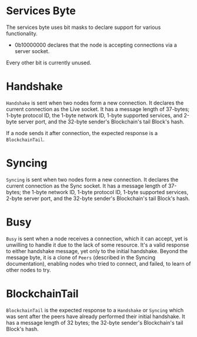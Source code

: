 # Services Byte

The services byte uses bit masks to declare support for various functionality.

- 0b10000000 declares that the node is accepting connections via a server socket.

Every other bit is currently unused.

# Handshake

`Handshake` is sent when two nodes form a new connection. It declares the current connection as the Live socket. It has a message length of 37-bytes; 1-byte protocol ID, the 1-byte network ID, 1-byte supported services, and 2-byte server port, and the 32-byte sender's Blockchain's tail Block's hash.

If a node sends it after connection, the expected response is a `BlockchainTail`.

# Syncing

`Syncing` is sent when two nodes form a new connection. It declares the current connection as the Sync socket. It has a message length of 37-bytes; the 1-byte network ID, 1-byte protocol ID, 1-byte supported services, 2-byte server port, and the 32-byte sender's Blockchain's tail Block's hash.

# Busy

`Busy` is sent when a node receives a connection, which it can accept, yet is unwilling to handle it due to the lack of some resource. It's a valid response to either handshake message, yet only to the initial handshake. Beyond the message byte, it is a clone of `Peers` (described in the Syncing documentation), enabling nodes who tried to connect, and failed, to learn of other nodes to try.

# BlockchainTail

`BlockchainTail` is the expected response to a `Handshake` or `Syncing` which was sent after the peers have already performed their initial handshake. It has a message length of 32 bytes; the 32-byte sender's Blockchain's tail Block's hash.
